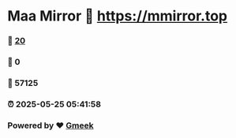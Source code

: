 # Maa Mirror :link: https://mmirror.top 
### :page_facing_up: [20](https://mmirror.top/tag.html) 
### :speech_balloon: 0 
### :hibiscus: 57125 
### :alarm_clock: 2025-05-25 05:41:58 
### Powered by :heart: [Gmeek](https://github.com/Meekdai/Gmeek)

